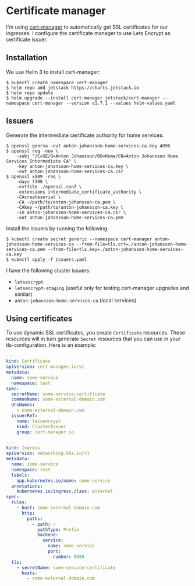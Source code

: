 # Certificate manager

I'm using [cert-manager](https://github.com/jetstack/cert-manager) to automatically get SSL certificates for our ingresses. I configure the certificate manager to use Lets Encrypt as certificate issuer.


## Installation

We use Helm 3 to install cert-manager:

```
$ kubectl create namespace cert-manager
$ helm repo add jetstack https://charts.jetstack.io
$ helm repo update
$ helm upgrade --install cert-manager jetstack/cert-manager --namespace cert-manager --version v1.7.1 --values helm-values.yaml
```


## Issuers

Generate the intermediate certificate authority for home services:

```
$ openssl genrsa -out anton-johansson-home-services-ca.key 4096
$ openssl req -new \
    -subj "/C=SE/O=Anton Johansson/OU=Home/CN=Anton Johansson Home Services Intermediate CA" \
    -key anton-johansson-home-services-ca.key \
    -out anton-johansson-home-services-ca.csr
$ openssl x509 -req \
    -days 7300 \
    -extfile ./openssl.conf \
    -extensions intermediate_certificate_authority \
    -CAcreateserial \
    -CA ~/path/to/anton-johansson-ca.pem \
    -CAkey ~/path/to/anton-johansson-ca.key \
    -in anton-johansson-home-services-ca.csr \
    -out anton-johansson-home-services-ca.pem
```

Install the issuers by running the following:

```
$ kubectl create secret generic --namespace cert-manager anton-johansson-home-services-ca --from-file=tls.crt=./anton-johansson-home-services-ca.pem --from-file=tls.key=./anton-johansson-home-services-ca.key
$ kubectl apply -f issuers.yaml
```

I have the following cluster issuers:

* `letsencrypt`
* `letsencrypt-staging` (useful only for testing cert-manager upgrades and similar)
* `anton-johansson-home-services-ca` (local services)


## Using certificates

To use dynamic SSL certificates, you create `Certificate` resources. These resources will in turn generate `Secret` resources that you can use in your tls-configuration. Here is an example:

```yaml
---
kind: Certificate
apiVersion: cert-manager.io/v1
metadata:
  name: some-service
  namespace: test
spec:
  secretName: some-service-certificate
  commonName: some-external-domain.com
  dnsNames:
    - some-external-domain.com
  issuerRef:
    name: letsencrypt
    kind: ClusterIssuer
    group: cert-manager.io

---
kind: Ingress
apiVersion: networking.k8s.io/v1
metadata:
  name: some-service
  namespace: test
  labels:
    app.kubernetes.io/name: some-service
  annotations:
    kubernetes.io/ingress.class: external
spec:
  rules:
    - host: some-external-domain.com
      http:
        paths:
          - path: /
            pathType: Prefix
            backend:
              service:
                name: some-service
                port:
                  number: 8080
  tls:
    - secretName: some-service-certificate
      hosts:
        - some-external-domain.com
```
